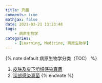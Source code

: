 ```yaml
---
title: 真菌
comments: true
mathjax: false
date: 2021-03-21 13:23:48
tags:
    - 病原生物学
categories:
    - [Learning, Medicine, 病原生物学]
---
```


{% note default 病原生物学分类（TOC） %}
1. <a href="{% post_path 皮肤及皮下组织感染真菌 %}">皮肤及皮下组织感染真菌</a>
2. <a href="{% post_path 深部感染真菌 %}">深部感染真菌</a>
{% endnote %}

